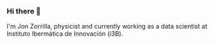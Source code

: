 ### Hi there 👋

I'm Jon Zorrilla, physicist and currently working as a data scientist at Instituto Ibermática de Innovación (i3B).

<!--
**Jonzg/Jonzg** is a ✨ _special_ ✨ repository because its `README.md` (this file) appears on your GitHub profile.

Here are some ideas to get you started:

- 🔭 I’m currently working on ...
- 🌱 I’m currently learning ...
- 👯 I’m looking to collaborate on ...
- 🤔 I’m looking for help with ...
- 💬 Ask me about ...
- 📫 How to reach me: jon.zorrilla03@gmail.com
- 😄 Pronouns: ...
- ⚡ Fun fact: ...
-->
